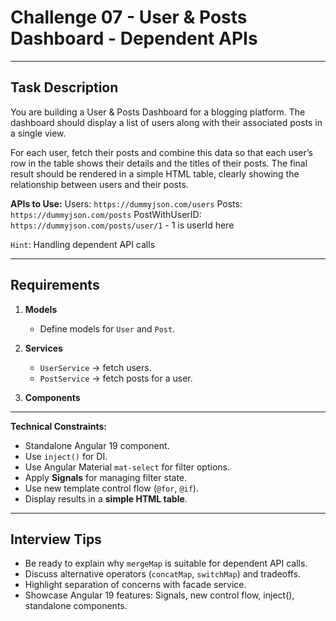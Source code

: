 # Challenge 07 - User & Posts Dashboard - Dependent APIs

---

## Task Description

You are building a User & Posts Dashboard for a blogging platform. The dashboard should display a list of users along with their associated posts in a single view.

For each user, fetch their posts and combine this data so that each user’s row in the table shows their details and the titles of their posts. The final result should be rendered in a simple HTML table, clearly showing the relationship between users and their posts.

**APIs to Use:**
  Users: `https://dummyjson.com/users`
  Posts: `https://dummyjson.com/posts`
  PostWithUserID: `https://dummyjson.com/posts/user/1` - 1 is userId here

`Hint`: Handling dependent API calls

---

## Requirements

1. **Models**

   - Define models for `User` and `Post`.

2. **Services**

   - `UserService` → fetch users.
   - `PostService` → fetch posts for a user.
 
3. **Components**

---

**Technical Constraints:**

   - Standalone Angular 19 component.
   - Use `inject()` for DI.
   - Use Angular Material `mat-select` for filter options.
   - Apply **Signals** for managing filter state.
   - Use new template control flow (`@for`, `@if`).
   - Display results in a **simple HTML table**.
 

---

## Interview Tips

- Be ready to explain why `mergeMap` is suitable for dependent API calls.
- Discuss alternative operators (`concatMap`, `switchMap`) and tradeoffs.
- Highlight separation of concerns with facade service.
- Showcase Angular 19 features: Signals, new control flow, inject(), standalone components.
